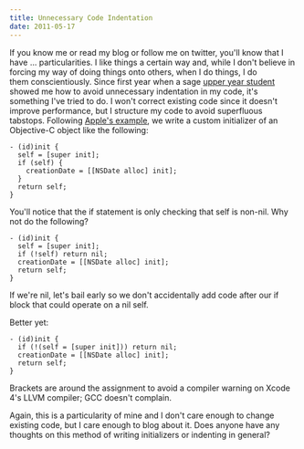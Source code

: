 ```yaml
---
title: Unnecessary Code Indentation
date: 2011-05-17
---
```


If you know me or read my blog or follow me on twitter, you'll know that I have ... particularities. I like things a certain way and, while I don't believe in forcing my way of doing things onto others, when I do things, I do them&nbsp;conscientiously. Since first year when a sage [upper year student](https://twitter.com/#!/njdoyle) showed me how to avoid unnecessary indentation in my code, it's something I've tried to do. I won't correct existing code since it doesn't improve performance, but I structure my code to avoid superfluous tabstops. Following [Apple's example](http://developer.apple.com/library/ios/#documentation/Cocoa/Conceptual/ObjectiveC/Chapters/ocAllocInit.html), we write a custom initializer of an Objective-C object like the following:

```
- (id)init {
  self = [super init];
  if (self) {
    creationDate = [[NSDate alloc] init];
  }
  return self;
}
```

You'll notice that the if statement is only checking that self is non-nil. Why not do the following?

```
- (id)init {
  self = [super init];
  if (!self) return nil;
  creationDate = [[NSDate alloc] init];
  return self;
}
```

If we're nil, let's bail early so we don't accidentally add code after our if block that could operate on a nil self.

Better yet:

```
- (id)init {
  if (!(self = [super init])) return nil;
  creationDate = [[NSDate alloc] init];
  return self;
}
```

Brackets are around the assignment to avoid a compiler warning on Xcode 4's LLVM compiler; GCC doesn't complain.

Again, this is a particularity of mine and I don't care enough to change existing code, but I care enough to blog about it. Does anyone have any thoughts on this method of writing initializers or indenting in general?
